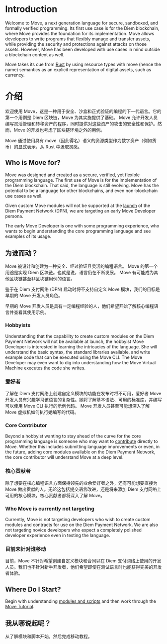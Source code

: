# Introduction

Welcome to Move, a next generation language for secure, sandboxed, and formally verified programming. Its first use case is for the Diem blockchain, where Move provides the foundation for its implementation. Move allows developers to write programs that flexibly manage and transfer assets, while providing the security and protections against attacks on those assets. However, Move has been developed with use cases in mind outside a blockchain context as well.

Move takes its cue from [Rust](https://www.rust-lang.org/) by using resource types with move (hence the name) semantics as an explicit representation of digital assets, such as currency.
# 介绍
欢迎使用 Move，这是一种用于安全、沙盒和正式验证的编程的下一代语言。它的第一个用例是 Diem 区块链，Move 为其实施提供了基础。 Move 允许开发人员编写灵活管理和转移资产的程序，同时提供对这些资产的攻击的安全性和保护。然而，Move 的开发也考虑了区块链环境之外的用例。

Move 通过使用具有 move（因此得名）语义的资源类型作为数字资产（例如货币）的显式表示，从 Rust 中汲取灵感。

## Who is Move for?

Move was designed and created as a secure, verified, yet flexible programming language. The first use of Move is for the implementation of the Diem blockchain. That said, the language is still evolving. Move has the potential to be a language for other blockchains, and even non-blockchain use cases as well.

Given custom Move modules will not be supported at the [launch](https://diem.com/white-paper/#whats-next) of the Diem Payment Network (DPN), we are targeting an early Move Developer persona.

The early Move Developer is one with some programming experience, who wants to begin understanding the core programming language and see examples of its usage.

## 为谁而动？
Move 被设计和创建为一种安全、经过验证且灵活的编程语言。 Move 的第一个用途是实现 Diem 区块链。也就是说，语言仍在不断发展。 Move 有可能成为其他区块链甚至非区块链用例的语言。

鉴于在 Diem 支付网络 (DPN) 启动时将不支持自定义 Move 模块，我们的目标是早期的 Move 开发人员角色。

早期的 Move 开发人员是具有一定编程经验的人，他们希望开始了解核心编程语言并查看其使用示例。

### Hobbyists

Understanding that the capability to create custom modules on the Diem Payment Network will not be available at launch, the hobbyist Move Developer is interested in learning the intricacies of the language. She will understand the basic syntax, the standard libraries available, and write example code that can be executed using the Move CLI. The Move Developer may even want to dig into understanding how the Move Virtual Machine executes the code she writes.

### 爱好者
了解在 Diem 支付网络上创建自定义模块的功能在发布时将不可用，爱好者 Move 开发人员有兴趣学习该语言的复杂性。她将了解基本语法、可用的标准库，并编写可以使用 Move CLI 执行的示例代码。 Move 开发人员甚至可能想深入了解 Move 虚拟机如何执行她编写的代码。

### Core Contributor

Beyond a hobbyist wanting to stay ahead of the curve for the core programming language is someone who may want to [contribute](https://diem.com/en-US/cla-sign/) directly to Move. Whether this includes submitting language improvements or even, in the future, adding core modules available on the Diem Payment Network, the core contributor will understand Move at a deep level.
### 核心贡献者
除了想要在核心编程语言方面保持领先的业余爱好者之外，还有可能想要直接为 Move 做出贡献的人。无论这包括提交语言改进，还是将来添加 Diem 支付网络上可用的核心模块，核心贡献者都将深入了解 Move。

### Who Move is currently not targeting

Currently, Move is not targeting developers who wish to create custom modules and contracts for use on the Diem Payment Network. We are also not targeting novice developers who expect a completely polished developer experience even in testing the language.
### 目前未针对谁移动
目前，Move 不针对希望创建自定义模块和合同以在 Diem 支付网络上使用的开发人员。我们也不针对新手开发者，他们希望即使在测试语言时也能获得完美的开发者体验。

## Where Do I Start?

Begin with understanding [modules and scripts](./modules-and-scripts.md) and then work through the [Move Tutorial](./creating-coins.md).
## 我从哪说起呢？
从了解模块和脚本开始，然后完成移动教程。

